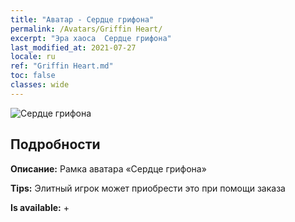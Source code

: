 ```yaml
---
title: "Аватар - Сердце грифона"
permalink: /Avatars/Griffin Heart/
excerpt: "Эра хаоса  Сердце грифона"
last_modified_at: 2021-07-27
locale: ru
ref: "Griffin Heart.md"
toc: false
classes: wide
---
```

 ![Сердце грифона](/images/a/avatarFrame_6.png)

## Подробности

 **Описание:** Рамка аватара «Сердце грифона» 

 **Tips:** Элитный игрок может приобрести это при помощи заказа 

 **Is available:**  + 


